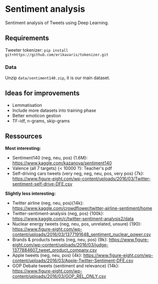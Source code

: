 # Sentiment analysis
Sentiment analysis of Tweets using Deep Learning.

## Requirements
Tweeter tokenizer:
`pip install git+https://github.com/erikavaris/tokenizer.git`
### Data
Unzip `data/sentiment140.zip`, it is our main dataset.

## Ideas for improvements
* Lemmatisation
* Include more datasets into training phase
* Better emoticon gestion
* TF-idf, n-grams, skip-grams

## Ressources
**Most interesting:**

* Sentiment140 (neg, neu, pos) {1.6M}: https://www.kaggle.com/kazanova/sentiment140
* Valence (all 7 targets) {< 10000 ?}: Teacher's pdf
* Self-driving cars tweets (very neg, neg, neu, pos, very pos) {7k}: https://www.figure-eight.com/wp-content/uploads/2016/03/Twitter-sentiment-self-drive-DFE.csv


**Slightly less interesting:**

* Twitter airline (neg, neu, pos){14k}: https://www.kaggle.com/crowdflower/twitter-airline-sentiment/home
* Twitter-sentiment-analysis (neg, pos) {100k}: https://www.kaggle.com/c/twitter-sentiment-analysis2/data
* Nuclear energy tweets (neg, neu, pos, unrelated, unsure) {190}: https://www.figure-eight.com/wp-content/uploads/2016/03/1377191648_sentiment_nuclear_power.csv
* Brands & products tweets (neg, neu, pos) {9k}: https://www.figure-eight.com/wp-content/uploads/2016/03/judge-1377884607_tweet_product_company.csv
* Apple tweets (neg, neu, pos) {4k}: https://www.figure-eight.com/wp-content/uploads/2016/03/Apple-Twitter-Sentiment-DFE.csv
* GOP Debate tweets (sentiment and relevance) {14k}: https://www.figure-eight.com/wp-content/uploads/2016/03/GOP_REL_ONLY.csv
